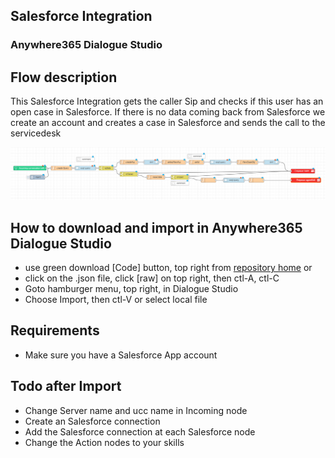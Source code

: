 ## Salesforce Integration
### Anywhere365 Dialogue Studio
## Flow description
This Salesforce Integration gets the caller Sip and checks if this user has an open case in Salesforce. If there is no data coming back from Salesforce we create an account and creates a case in Salesforce and sends the call to the servicedesk

![SalesforceIntegration](https://github.com/Anywhere365/DialogueStudioFlows/blob/master/Salesforceintegration/resources/a365-ds-salesforceintegration.png)

## How to download and import in Anywhere365 Dialogue Studio
- use green download [Code] button, top right from [repository home](https://github.com/Anywhere365/DialogueStudioFlows) or
- click on the .json file, click [raw] on top right, then ctl-A, ctl-C
- Goto hamburger menu, top right, in Dialogue Studio
- Choose Import, then ctl-V or select local file

## Requirements
- Make sure you have a Salesforce App account

## Todo after Import
- Change Server name and ucc name in Incoming node
- Create an Salesforce connection 
- Add the Salesforce connection at each Salesforce node
- Change the Action nodes to your skills

